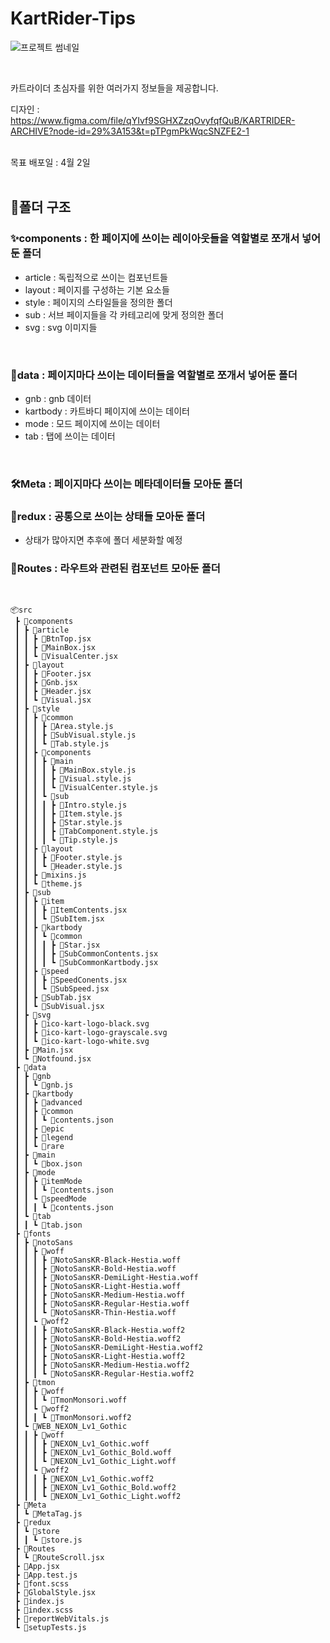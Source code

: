 # KartRider-Tips

![프로젝트 썸네일](https://user-images.githubusercontent.com/87457620/219304397-dee7f30f-7e9e-46fe-90af-b1d0d54bfb0f.png)

<br>

카트라이더 초심자를 위한 여러가지 정보들을 제공합니다.

디자인 : https://www.figma.com/file/qYIvf9SGHXZzqOvyfqfQuB/KARTRIDER-ARCHIVE?node-id=29%3A153&t=pTPgmPkWqcSNZFE2-1 <br/><br/>

목표 배포일 : 4월 2일
<br/><br/>
## 📁폴더 구조

### ✨components : 한 페이지에 쓰이는 레이아웃들을 역할별로 쪼개서 넣어둔 폴더

- article : 독립적으로 쓰이는 컴포넌트들
- layout : 페이지를 구성하는 기본 요소들
- style : 페이지의 스타일들을 정의한 폴더
- sub : 서브 페이지들을 각 카테고리에 맞게 정의한 폴더
- svg : svg 이미지들

<br/>

### 📒data : 페이지마다 쓰이는 데이터들을 역할별로 쪼개서 넣어둔 폴더

- gnb : gnb 데이터
- kartbody : 카트바디 페이지에 쓰이는 데이터
- mode : 모드 페이지에 쓰이는 데이터
- tab : 탭에 쓰이는 데이터

<br/>

### 🛠️Meta : 페이지마다 쓰이는 메타데이터들 모아둔 폴더

### 🎇redux : 공통으로 쓰이는 상태들 모아둔 폴더
- 상태가 많아지면 추후에 폴더 세분화할 예정
### 🔋Routes : 라우트와 관련된 컴포넌트 모아둔 폴더
<br/>

```
📦src
 ┣ 📂components
 ┃ ┣ 📂article
 ┃ ┃ ┣ 📜BtnTop.jsx
 ┃ ┃ ┣ 📜MainBox.jsx
 ┃ ┃ ┗ 📜VisualCenter.jsx
 ┃ ┣ 📂layout
 ┃ ┃ ┣ 📜Footer.jsx
 ┃ ┃ ┣ 📜Gnb.jsx
 ┃ ┃ ┣ 📜Header.jsx
 ┃ ┃ ┗ 📜Visual.jsx
 ┃ ┣ 📂style
 ┃ ┃ ┣ 📂common
 ┃ ┃ ┃ ┣ 📜Area.style.js
 ┃ ┃ ┃ ┣ 📜SubVisual.style.js
 ┃ ┃ ┃ ┗ 📜Tab.style.js
 ┃ ┃ ┣ 📂components
 ┃ ┃ ┃ ┣ 📂main
 ┃ ┃ ┃ ┃ ┣ 📜MainBox.style.js
 ┃ ┃ ┃ ┃ ┣ 📜Visual.style.js
 ┃ ┃ ┃ ┃ ┗ 📜VisualCenter.style.js
 ┃ ┃ ┃ ┗ 📂sub
 ┃ ┃ ┃ ┃ ┣ 📜Intro.style.js
 ┃ ┃ ┃ ┃ ┣ 📜Item.style.js
 ┃ ┃ ┃ ┃ ┣ 📜Star.style.js
 ┃ ┃ ┃ ┃ ┣ 📜TabComponent.style.js
 ┃ ┃ ┃ ┃ ┗ 📜Tip.style.js
 ┃ ┃ ┣ 📂layout
 ┃ ┃ ┃ ┣ 📜Footer.style.js
 ┃ ┃ ┃ ┗ 📜Header.style.js
 ┃ ┃ ┣ 📜mixins.js
 ┃ ┃ ┗ 📜theme.js
 ┃ ┣ 📂sub
 ┃ ┃ ┣ 📂item
 ┃ ┃ ┃ ┣ 📜ItemContents.jsx
 ┃ ┃ ┃ ┗ 📜SubItem.jsx
 ┃ ┃ ┣ 📂kartbody
 ┃ ┃ ┃ ┗ 📂common
 ┃ ┃ ┃ ┃ ┣ 📜Star.jsx
 ┃ ┃ ┃ ┃ ┣ 📜SubCommonContents.jsx
 ┃ ┃ ┃ ┃ ┗ 📜SubCommonKartbody.jsx
 ┃ ┃ ┣ 📂speed
 ┃ ┃ ┃ ┣ 📜SpeedConents.jsx
 ┃ ┃ ┃ ┗ 📜SubSpeed.jsx
 ┃ ┃ ┣ 📜SubTab.jsx
 ┃ ┃ ┗ 📜SubVisual.jsx
 ┃ ┣ 📂svg
 ┃ ┃ ┣ 📜ico-kart-logo-black.svg
 ┃ ┃ ┣ 📜ico-kart-logo-grayscale.svg
 ┃ ┃ ┗ 📜ico-kart-logo-white.svg
 ┃ ┣ 📜Main.jsx
 ┃ ┗ 📜Notfound.jsx
 ┣ 📂data
 ┃ ┣ 📂gnb
 ┃ ┃ ┗ 📜gnb.js
 ┃ ┣ 📂kartbody
 ┃ ┃ ┣ 📂advanced
 ┃ ┃ ┣ 📂common
 ┃ ┃ ┃ ┗ 📜contents.json
 ┃ ┃ ┣ 📂epic
 ┃ ┃ ┣ 📂legend
 ┃ ┃ ┗ 📂rare
 ┃ ┣ 📂main
 ┃ ┃ ┗ 📜box.json
 ┃ ┣ 📂mode
 ┃ ┃ ┣ 📂itemMode
 ┃ ┃ ┃ ┗ 📜contents.json
 ┃ ┃ ┗ 📂speedMode
 ┃ ┃ ┃ ┗ 📜contents.json
 ┃ ┗ 📂tab
 ┃ ┃ ┗ 📜tab.json
 ┣ 📂fonts
 ┃ ┣ 📂notoSans
 ┃ ┃ ┣ 📂woff
 ┃ ┃ ┃ ┣ 📜NotoSansKR-Black-Hestia.woff
 ┃ ┃ ┃ ┣ 📜NotoSansKR-Bold-Hestia.woff
 ┃ ┃ ┃ ┣ 📜NotoSansKR-DemiLight-Hestia.woff
 ┃ ┃ ┃ ┣ 📜NotoSansKR-Light-Hestia.woff
 ┃ ┃ ┃ ┣ 📜NotoSansKR-Medium-Hestia.woff
 ┃ ┃ ┃ ┣ 📜NotoSansKR-Regular-Hestia.woff
 ┃ ┃ ┃ ┗ 📜NotoSansKR-Thin-Hestia.woff
 ┃ ┃ ┗ 📂woff2
 ┃ ┃ ┃ ┣ 📜NotoSansKR-Black-Hestia.woff2
 ┃ ┃ ┃ ┣ 📜NotoSansKR-Bold-Hestia.woff2
 ┃ ┃ ┃ ┣ 📜NotoSansKR-DemiLight-Hestia.woff2
 ┃ ┃ ┃ ┣ 📜NotoSansKR-Light-Hestia.woff2
 ┃ ┃ ┃ ┣ 📜NotoSansKR-Medium-Hestia.woff2
 ┃ ┃ ┃ ┗ 📜NotoSansKR-Regular-Hestia.woff2
 ┃ ┣ 📂tmon
 ┃ ┃ ┣ 📂woff
 ┃ ┃ ┃ ┗ 📜TmonMonsori.woff
 ┃ ┃ ┗ 📂woff2
 ┃ ┃ ┃ ┗ 📜TmonMonsori.woff2
 ┃ ┗ 📂WEB_NEXON_Lv1_Gothic
 ┃ ┃ ┣ 📂woff
 ┃ ┃ ┃ ┣ 📜NEXON_Lv1_Gothic.woff
 ┃ ┃ ┃ ┣ 📜NEXON_Lv1_Gothic_Bold.woff
 ┃ ┃ ┃ ┗ 📜NEXON_Lv1_Gothic_Light.woff
 ┃ ┃ ┗ 📂woff2
 ┃ ┃ ┃ ┣ 📜NEXON_Lv1_Gothic.woff2
 ┃ ┃ ┃ ┣ 📜NEXON_Lv1_Gothic_Bold.woff2
 ┃ ┃ ┃ ┗ 📜NEXON_Lv1_Gothic_Light.woff2
 ┣ 📂Meta
 ┃ ┗ 📜MetaTag.js
 ┣ 📂redux
 ┃ ┗ 📂store
 ┃ ┃ ┗ 📜store.js
 ┣ 📂Routes
 ┃ ┗ 📜RouteScroll.jsx
 ┣ 📜App.jsx
 ┣ 📜App.test.js
 ┣ 📜font.scss
 ┣ 📜GlobalStyle.jsx
 ┣ 📜index.js
 ┣ 📜index.scss
 ┣ 📜reportWebVitals.js
 ┗ 📜setupTests.js
 ```